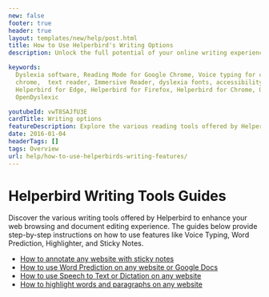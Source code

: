 ```yaml
---
new: false
footer: true
header: true
layout: templates/new/help/post.html
title: How to Use Helperbird's Writing Options
description: Unlock the full potential of your online writing experience with Helperbird's comprehensive guides. Explore step-by-step instructions on using Voice Typing, Word Prediction, Highlighter, and Sticky Notes features to make web browsing and document editing more accessible and efficient. Learn how to leverage these tools to effortlessly annotate, dictate, and customize text on any website or Google Docs.

keywords:
  Dyslexia software, Reading Mode for Google Chrome, Voice typing for chrome, Text to speech for
  chrome,  text reader, Immersive Reader, dyslexia fonts, accessibility software, dyslexia software,
  Helperbird for Edge, Helperbird for Firefox, Helperbird for Chrome, Opendyslexic for Chrome,
  OpenDyslexic

youtubeId: vwT8SAJfU3E
cardTitle: Writing options
featureDescription: Explore the various reading tools offered by Helperbird to enhance your browsing experience.
date: 2016-01-04
headerTags: []
tags: Overview
url: help/how-to-use-helperbirds-writing-features/
---
```


# Helperbird Writing Tools Guides

Discover the various writing tools offered by Helperbird to enhance your web browsing and document editing experience. The guides below provide step-by-step instructions on how to use features like Voice Typing, Word Prediction, Highlighter, and Sticky Notes.

- [How to annotate any website with sticky notes](https://www.helperbird.com/help/how-to-annotate-any-website-with-sticky-notes/)
- [How to use Word Prediction on any website or Google Docs](https://www.helperbird.com/help/how-to-use-word-prediction-on-any-website-or-google-docs/)
- [How to use Speech to Text or Dictation on any website](https://www.helperbird.com/help/how-to-use-speech-to-text-or-dictation-on-any-website/)
- [How to highlight words and paragraphs on any website](https://www.helperbird.com/help/how-to-highlight-words-and-paragraphs-on-any-website/)
